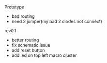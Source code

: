 Prototype

- bad routing
- need 2 jumper(my bad 2 diodes not connect)

rev0.1

- better routing
- fix schematic issue
- add reset button
- add led on top left macro cluster
